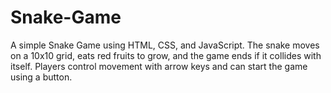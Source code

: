 # Snake-Game
A simple Snake Game using HTML, CSS, and JavaScript. The snake moves on a 10x10 grid, eats red fruits to grow, and the game ends if it collides with itself. Players control movement with arrow keys and can start the game using a button.
